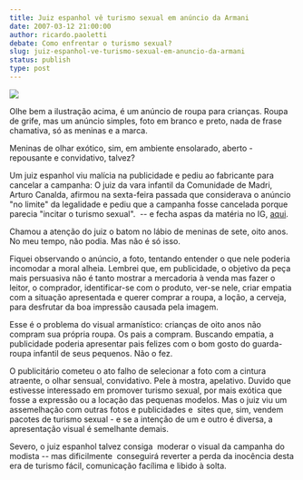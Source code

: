 ```yaml
---
title: Juiz espanhol vê turismo sexual em anúncio da Armani
date: 2007-03-12 21:00:00
author: ricardo.paoletti
debate: Como enfrentar o turismo sexual?
slug: juiz-espanhol-ve-turismo-sexual-em-anuncio-da-armani
status: publish 
type: post
---
```


![](http://images.ig.com.br/publicador/ultimosegundo/403/152/51/202306.armani_jr_cultura_210_280.jpg)  
  
Olhe bem a ilustração acima, é um anúncio de roupa para crianças. Roupa de grife, mas um anúncio simples, foto em branco e preto, nada de frase chamativa, só as meninas e a marca.  
  
Meninas de olhar exótico, sim, em ambiente ensolarado, aberto - repousante e convidativo, talvez?  
  
Um juiz espanhol viu malícia na publicidade e pediu ao fabricante para cancelar a campanha: O juiz da vara infantil da Comunidade de Madri, Arturo Canalda, afirmou na sexta-feira passada que considerava o anúncio "no limite" da legalidade e pediu que a campanha fosse cancelada porque parecia "incitar o turismo sexual".  -- e fecha aspas da matéria no IG, [aqui](http://ultimosegundo.ig.com.br/cultura/2007/03/13/armani_nega_que_sua_publicidade_incentive_o_turismo_sexual_com_criancas_713294.html).  
  
Chamou a atenção do juiz o batom no lábio de meninas de sete, oito anos. No meu tempo, não podia. Mas não é só isso.  
  
Fiquei observando o anúncio, a foto, tentando entender o que nele poderia incomodar a moral alheia. Lembrei que, em publicidade, o objetivo da peça mais persuasiva não é tanto mostrar a mercadoria à venda mas fazer o leitor, o comprador, identificar-se com o produto, ver-se nele, criar empatia com a situação apresentada e querer comprar a roupa, a loção, a cerveja, para desfrutar da boa impressão causada pela imagem.  
  
Esse é o problema do visual armanístico: crianças de oito anos não compram sua própria roupa. Os pais a compram. Buscando empatia, a publicidade poderia apresentar pais felizes com o bom gosto do guarda-roupa infantil de seus pequenos. Não o fez.  
  
O publicitário cometeu o ato falho de selecionar a foto com a cintura atraente, o olhar sensual, convidativo. Pele à mostra, apelativo. Duvido que estivesse interessado em promover turismo sexual, por mais exótica que fosse a expressão ou a locação das pequenas modelos. Mas o juiz viu um assemelhação com outras fotos e publicidades e  sites que, sim, vendem pacotes de turismo sexual - e se a intenção de um e outro é diversa, a apresentação visual é semelhante demais.   
  
Severo, o juiz espanhol talvez consiga  moderar o visual da campanha do modista -- mas dificilmente  conseguirá reverter a perda da inocência desta era de turismo fácil, comunicação facílima e libido à solta.  
  

